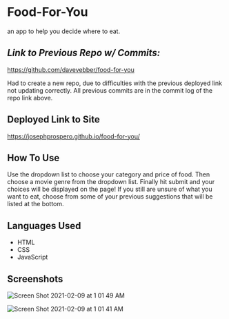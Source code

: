 # Food-For-You
an app to help you decide where to eat.

## *Link to Previous Repo w/ Commits:*
https://github.com/davevebber/food-for-you

Had to create a new repo, due to difficulties with the previous deployed link not updating correctly. All previous commits are in the commit log of the repo link above. 

## Deployed Link to Site
https://josephprospero.github.io/food-for-you/

## How To Use
Use the dropdown list to choose your category and price of food. Then choose a movie genre from the dropdown list. Finally hit submit and your choices will be displayed on the page! If you still are unsure of what you want to eat, choose from some of your previous suggestions that will be listed at the bottom. 

## Languages Used 
- HTML
- CSS
- JavaScript

## Screenshots
![Screen Shot 2021-02-09 at 1 01 49 AM](https://user-images.githubusercontent.com/75150876/107340284-6e0b9180-6a72-11eb-8813-275102298337.png)

![Screen Shot 2021-02-09 at 1 01 41 AM](https://user-images.githubusercontent.com/75150876/107340333-7cf24400-6a72-11eb-91b6-ec6eeee4e202.png)
